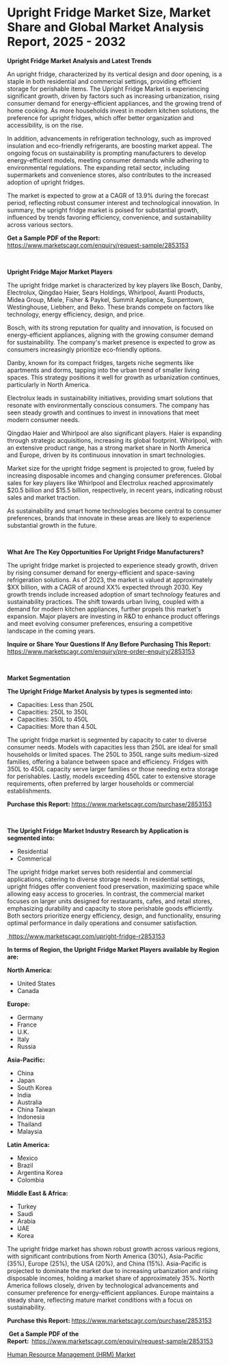 <p><h1>Upright Fridge Market Size, Market Share and Global Market Analysis Report, 2025 - 2032</h1></p><p><strong>Upright Fridge Market Analysis and Latest Trends</strong></p>
<p><p>An upright fridge, characterized by its vertical design and door opening, is a staple in both residential and commercial settings, providing efficient storage for perishable items. The Upright Fridge Market is experiencing significant growth, driven by factors such as increasing urbanization, rising consumer demand for energy-efficient appliances, and the growing trend of home cooking. As more households invest in modern kitchen solutions, the preference for upright fridges, which offer better organization and accessibility, is on the rise.</p><p>In addition, advancements in refrigeration technology, such as improved insulation and eco-friendly refrigerants, are boosting market appeal. The ongoing focus on sustainability is prompting manufacturers to develop energy-efficient models, meeting consumer demands while adhering to environmental regulations. The expanding retail sector, including supermarkets and convenience stores, also contributes to the increased adoption of upright fridges.</p><p>The market is expected to grow at a CAGR of 13.9% during the forecast period, reflecting robust consumer interest and technological innovation. In summary, the upright fridge market is poised for substantial growth, influenced by trends favoring efficiency, convenience, and sustainability across various sectors.</p></p>
<p><strong>Get a Sample PDF of the Report:&nbsp;</strong> <a href="https://www.marketscagr.com/enquiry/request-sample/2853153?utm_campaign=3032&utm_medium=2&utm_source=Github&utm_content=ia&utm_term=11032025&utm_id=upright-fridge">https://www.marketscagr.com/enquiry/request-sample/2853153</a></p>
<p>&nbsp;</p>
<p><strong>Upright Fridge Major Market Players</strong></p>
<p><p>The upright fridge market is characterized by key players like Bosch, Danby, Electrolux, Qingdao Haier, Sears Holdings, Whirlpool, Avanti Products, Midea Group, Miele, Fisher & Paykel, Summit Appliance, Sunpentown, Westinghouse, Liebherr, and Beko. These brands compete on factors like technology, energy efficiency, design, and price.</p><p>Bosch, with its strong reputation for quality and innovation, is focused on energy-efficient appliances, aligning with the growing consumer demand for sustainability. The company's market presence is expected to grow as consumers increasingly prioritize eco-friendly options.</p><p>Danby, known for its compact fridges, targets niche segments like apartments and dorms, tapping into the urban trend of smaller living spaces. This strategy positions it well for growth as urbanization continues, particularly in North America.</p><p>Electrolux leads in sustainability initiatives, providing smart solutions that resonate with environmentally conscious consumers. The company has seen steady growth and continues to invest in innovations that meet modern consumer needs.</p><p>Qingdao Haier and Whirlpool are also significant players. Haier is expanding through strategic acquisitions, increasing its global footprint. Whirlpool, with an extensive product range, has a strong market share in North America and Europe, driven by its continuous innovation in smart technologies.</p><p>Market size for the upright fridge segment is projected to grow, fueled by increasing disposable incomes and changing consumer preferences. Global sales for key players like Whirlpool and Electrolux reached approximately $20.5 billion and $15.5 billion, respectively, in recent years, indicating robust sales and market traction.</p><p>As sustainability and smart home technologies become central to consumer preferences, brands that innovate in these areas are likely to experience substantial growth in the future.</p></p>
<p>&nbsp;</p>
<p><strong>What Are The Key Opportunities For Upright Fridge Manufacturers?</strong></p>
<p><p>The upright fridge market is projected to experience steady growth, driven by rising consumer demand for energy-efficient and space-saving refrigeration solutions. As of 2023, the market is valued at approximately $XX billion, with a CAGR of around XX% expected through 2030. Key growth trends include increased adoption of smart technology features and sustainability practices. The shift towards urban living, coupled with a demand for modern kitchen appliances, further propels this market's expansion. Major players are investing in R&D to enhance product offerings and meet evolving consumer preferences, ensuring a competitive landscape in the coming years.</p></p>
<p><strong>Inquire or Share Your Questions If Any Before Purchasing This Report:</strong> <a href="https://www.marketscagr.com/enquiry/pre-order-enquiry/2853153?utm_campaign=3032&utm_medium=2&utm_source=Github&utm_content=ia&utm_term=11032025&utm_id=upright-fridge">https://www.marketscagr.com/enquiry/pre-order-enquiry/2853153</a></p>
<p>&nbsp;</p>
<p><strong>Market Segmentation</strong></p>
<p><strong>The Upright Fridge Market Analysis by types is segmented into:</strong></p>
<p><ul><li>Capacities: Less than 250L</li><li>Capacities: 250L to 350L</li><li>Capacities: 350L to 450L</li><li>Capacities: More than 4.50L</li></ul></p>
<p><p>The upright fridge market is segmented by capacity to cater to diverse consumer needs. Models with capacities less than 250L are ideal for small households or limited spaces. The 250L to 350L range suits medium-sized families, offering a balance between space and efficiency. Fridges with 350L to 450L capacity serve larger families or those needing extra storage for perishables. Lastly, models exceeding 450L cater to extensive storage requirements, often preferred by larger households or commercial establishments.</p></p>
<p><strong>Purchase this Report:&nbsp;</strong><a href="https://www.marketscagr.com/purchase/2853153?utm_campaign=3032&utm_medium=2&utm_source=Github&utm_content=ia&utm_term=11032025&utm_id=upright-fridge">https://www.marketscagr.com/purchase/2853153</a></p>
<p>&nbsp;</p>
<p><strong>The Upright Fridge Market Industry Research by Application is segmented into:</strong></p>
<p><ul><li>Residential</li><li>Commerical</li></ul></p>
<p><p>The upright fridge market serves both residential and commercial applications, catering to diverse storage needs. In residential settings, upright fridges offer convenient food preservation, maximizing space while allowing easy access to groceries. In contrast, the commercial market focuses on larger units designed for restaurants, cafes, and retail stores, emphasizing durability and capacity to store perishable goods efficiently. Both sectors prioritize energy efficiency, design, and functionality, ensuring optimal performance in daily operations and consumer satisfaction.</p></p>
<p><a href="https://www.marketscagr.com/upright-fridge-r2853153?utm_campaign=3032&utm_medium=2&utm_source=Github&utm_content=ia&utm_term=11032025&utm_id=upright-fridge">&nbsp;https://www.marketscagr.com/upright-fridge-r2853153</a></p>
<p><strong>In terms of Region, the Upright Fridge Market Players available by Region are:</strong></p>
<p>
    <p> <strong> North America: </strong>
        <ul>
            <li>United States</li>
            <li>Canada</li>
        </ul>
        </p> 
    <p> <strong> Europe: </strong>
        <ul>
            <li>Germany</li>
            <li>France</li>
            <li>U.K.</li>
            <li>Italy</li>
            <li>Russia</li>
        </ul>
        </p> 
    <p> <strong> Asia-Pacific: </strong>
        <ul>
            <li>China</li>
            <li>Japan</li>
            <li>South Korea</li>
            <li>India</li>
            <li>Australia</li>
            <li>China Taiwan</li>
            <li>Indonesia</li>
            <li>Thailand</li>
            <li>Malaysia</li>
        </ul>
        </p> 
    <p> <strong> Latin America: </strong>
        <ul>
            <li>Mexico</li>
            <li>Brazil</li>
            <li>Argentina Korea</li>
            <li>Colombia</li>
        </ul>
        </p> 
    <p> <strong> Middle East & Africa: </strong>
        <ul>
            <li>Turkey</li>
            <li>Saudi</li>
            <li>Arabia</li>
            <li>UAE</li>
            <li>Korea</li>
        </ul>
    </p>
    </p>
<p><p>The upright fridge market has shown robust growth across various regions, with significant contributions from North America (30%), Asia-Pacific (35%), Europe (25%), the USA (20%), and China (15%). Asia-Pacific is projected to dominate the market due to increasing urbanization and rising disposable incomes, holding a market share of approximately 35%. North America follows closely, driven by technological advancements and consumer preference for energy-efficient appliances. Europe maintains a steady share, reflecting mature market conditions with a focus on sustainability.</p></p>
<p><strong>Purchase this Report: </strong><a href="https://www.marketscagr.com/purchase/2853153?utm_campaign=3032&utm_medium=2&utm_source=Github&utm_content=ia&utm_term=11032025&utm_id=upright-fridge">https://www.marketscagr.com/purchase/2853153</a></p>
<p>&nbsp;<strong>Get a Sample PDF of the Report:&nbsp;&nbsp;</strong><a href="https://www.marketscagr.com/enquiry/request-sample/2853153?utm_campaign=3032&utm_medium=2&utm_source=Github&utm_content=ia&utm_term=11032025&utm_id=upright-fridge">https://www.marketscagr.com/enquiry/request-sample/2853153</a></p>
<p><strong></strong></p>
<p><p><a href="https://github.com/stuwinawisa/Market-Research-Report-List-1/blob/main/human-resource-management-hrm-market.md?utm_campaign=3032&utm_medium=2&utm_source=Github&utm_content=ia&utm_term=11032025&utm_id=upright-fridge">Human Resource Management (HRM) Market</a></p></p>